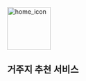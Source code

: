 <div style="display: inline;">
    <img stype="display : inline;" src="https://github.com/user-attachments/assets/f521acdb-4507-4aee-8abd-ac88f80318bb" alt="home_icon" width="100" height="100"/>
      <h2>거주지 추천 서비스</h2>
</div>

